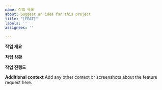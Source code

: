 ```yaml
---
name: 작업 목록
about: Suggest an idea for this project
title: "[FEAT]"
labels: ''
assignees: ''

---
```


**작업 개요**


**작업 상황**


**작업 진행도**


**Additional context**
Add any other context or screenshots about the feature request here.
